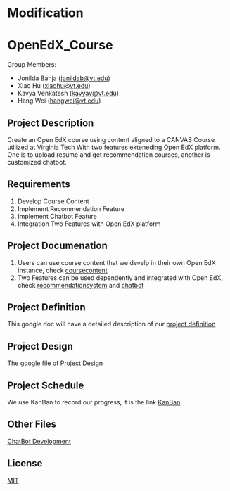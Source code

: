 # Modification
# OpenEdX_Course
Group Members: 
* Jonilda Bahja (jonildab@vt.edu)
* Xiao Hu (xiaohu@vt.edu)
* Kavya Venkatesh (kavyav@vt.edu)
* Hang Wei (hangwei@vt.edu)

## Project Description

Create an Open EdX course using content aligned to a CANVAS Course utilized at Virginia Tech With two features exteneding Open EdX platform. One is to upload resume and get recommendation courses, another is customized chatbot.

## Requirements

1. Develop Course Content
2. Implement Recommendation Feature
3. Implement Chatbot Feature
4. Integration Two Features with Open EdX platform

## Project Documenation

1. Users can use course content that we develp in their own Open EdX instance, check [coursecontent](./CourseContent/README.md) 
2. Two Features can be used dependently and integrated with Open EdX, check [recommendationsystem](./RecommendationSystem/README.md) and [chatbot](./chatbot/README.md)

## Project Definition
This google doc will have a detailed description of our [project definition](https://docs.google.com/document/d/1tpJ0md0m4MdL465Ara74Fs_J4_8csIGBpq9ic83vQcE/edit#)

## Project Design
The google file of [Project Design](https://docs.google.com/document/d/1Yfuxl1WteRZztBhGlTBhQCbr5fD0wYRs-hSMM8_Svh4/edit)

## Project Schedule
We use KanBan to record our progress, it is the link [KanBan](https://jonilda.atlassian.net/jira/core/projects/CAP/board?atlOrigin=eyJpIjoiYTYwMTk1YzFjNGFjNGI5OThhM2RhNDBmMTBmNjNiMjciLCJwIjoiaiJ9)

## Other Files
[ChatBot Development](https://docs.google.com/presentation/d/1BCaDcF8IOFTL8uoQxZ4tl5EUxP_qEfQ4zSsWRyw1ao4/edit#slide=id.p)

## License

[MIT](https://choosealicense.com/licenses/mit/)

